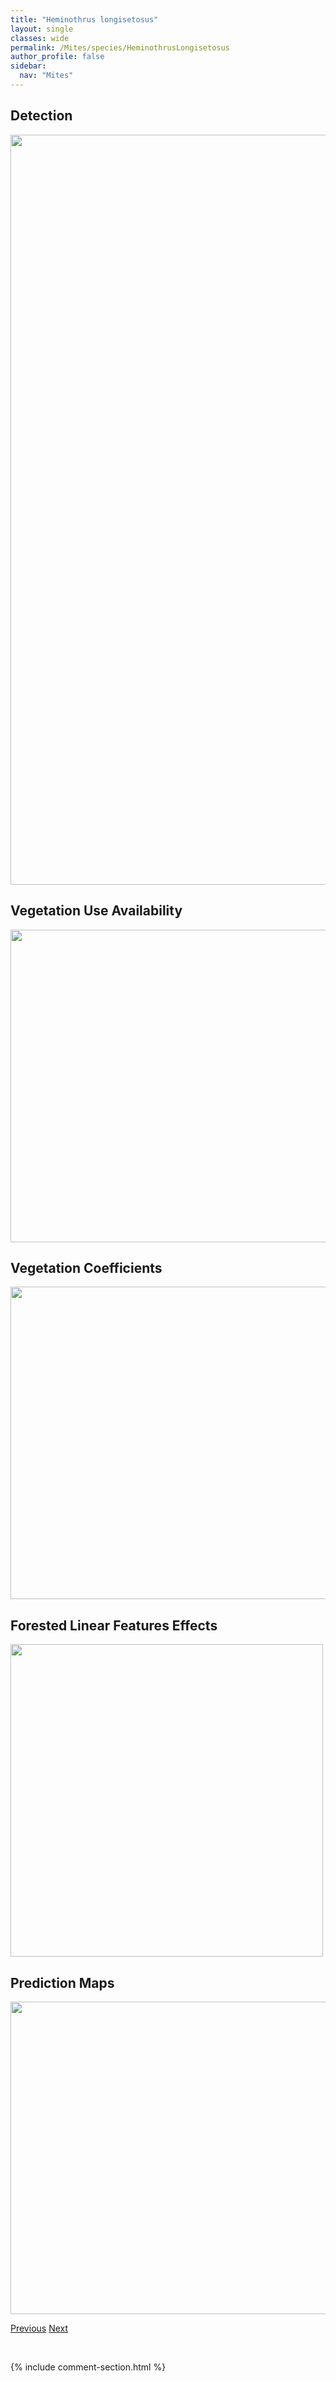 ```yaml
---
title: "Heminothrus longisetosus"
layout: single
classes: wide
permalink: /Mites/species/HeminothrusLongisetosus
author_profile: false
sidebar:
  nav: "Mites"
---
```


<h2>Detection</h2>

<a href="https://drive.google.com/uc?export=view&id=1RJPerYTpbQfnZWqKVMymMdppHcydhxSx">
<img src="https://drive.google.com/uc?export=view&id=1RJPerYTpbQfnZWqKVMymMdppHcydhxSx" height = "1200" width = "800">
</a>


<h2>Vegetation Use Availability</h2>

<a href="https://drive.google.com/uc?export=view&id=11JDD_G49Dr9w_vblPuUweGmamAs7lj0u">
<img src="https://drive.google.com/uc?export=view&id=11JDD_G49Dr9w_vblPuUweGmamAs7lj0u" height = "500" width = "1000">
</a>


<h2>Vegetation Coefficients</h2>

<a href="https://drive.google.com/uc?export=view&id=1fkxcdDtndoPl2u-3LIW0S1C9tdq4impj">
<img src="https://drive.google.com/uc?export=view&id=1fkxcdDtndoPl2u-3LIW0S1C9tdq4impj" height = "500" width = "1000">
</a>


<h2>Forested Linear Features Effects</h2>

<a href="https://drive.google.com/uc?export=view&id=1NerTfg12q4pVWKRWYbwa_7JvL0SL1nvL">
<img src="https://drive.google.com/uc?export=view&id=1NerTfg12q4pVWKRWYbwa_7JvL0SL1nvL" height = "500" width = "500">
</a>


<h2>Prediction Maps</h2>

<a href="https://drive.google.com/uc?export=view&id=1gDFZAWkeyv2tXAl-ynV3_C0mv7fV6XBi">
<img src="https://drive.google.com/uc?export=view&id=1gDFZAWkeyv2tXAl-ynV3_C0mv7fV6XBi" height = "500" width = "1000">
</a>


<a href="/DevelopmentWebsite/Mites/species/HemileiusHaydeni" class="pagination--pager" title="Hemileius haydeni">Previous</a> <a href="/DevelopmentWebsite/Mites/species/HeminothrusTargionii" class="pagination--pager" title="Heminothrus targionii">Next</a>

<p>&nbsp;</p>

{% include comment-section.html %}
